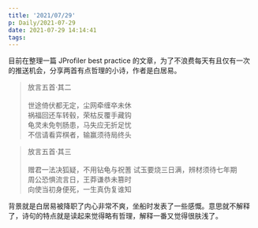 ```yaml
---
title: '2021/07/29'
p: Daily/2021-07-29
date: 2021-07-29 14:14:41
tags:
---
```


目前在整理一篇 JProfiler best practice 的文章，为了不浪费每天有且仅有一次的推送机会，分享两首有点哲理的小诗，作者是白居易。
<!-- more -->  

> 放言五首·其二 <br> <br>
世途倚伏都无定，尘网牵缠卒未休 <br>
祸福回还车转毂，荣枯反覆手藏钩 <br>
龟灵未免刳肠患，马失应无折足忧 <br>
不信请看弈棋者，输赢须待局终头 <br>

> 放言五首·其三 <br> <br>
赠君一法决狐疑，不用钻龟与祝蓍
试玉要烧三日满，辨材须待七年期 <br>
周公恐惧流言日，王莽谦恭未篡时 <br>
向使当初身便死，一生真伪复谁知 <br>

背景就是白居易被降职了内心非常不爽，坐船时发表了一些感慨。意思就不解释了，诗句的特点就是读起来觉得略有哲理，解释一番又觉得很肤浅了。



